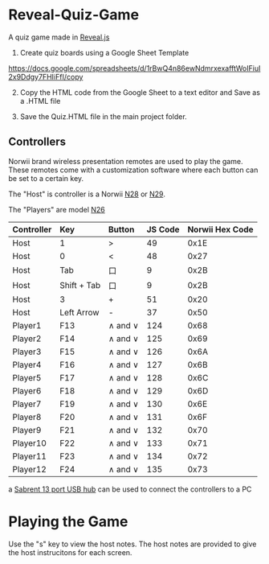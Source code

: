 # Reveal-Quiz-Game
A quiz game made in [Reveal.js](https://revealjs.com/)

1. Create quiz boards using a Google Sheet Template

https://docs.google.com/spreadsheets/d/1rBwQ4n86ewNdmrxexafftWoIFiuI2x9Ddgy7FHIiFfI/copy

2. Copy the HTML code from the Google Sheet to a text editor and Save as a .HTML file

3. Save the Quiz.HTML file in the main project folder.

## Controllers

Norwii brand wireless presentation remotes are used to play the game.  These remotes come with a customization software where each button can be set to a certain key.  

The "Host" is controller is a Norwii [N28](https://www.amazon.com/dp/B081SY17DC) or [N29](https://www.amazon.com/dp/B07HH4PFNQ).

The "Players" are model [N26](https://www.amazon.com/dp/B01NC2VS6I)

|Controller      |Key      |Button| JS Code| Norwii Hex Code
|:-----|:-----|:-----|:-----|:-----|
|Host      |1      |>|49|   0x1E|
|Host      |0     |<|48|   0x27|
|Host      |Tab      |口| 9|   0x2B|
|Host      | Shift + Tab   |口| 9| 0x2B  |
|Host      |3     |+|51|   0x20|
|Host      |Left Arrow     |-|37|   0x50|
|Player1      |F13      | ∧ and ∨|124| 0x68  |
|Player2      |F14      |∧ and ∨|125|  0x69 |
|Player3      |F15      |∧ and ∨|126|  0x6A |
|Player4      |F16      |∧ and ∨|127|  0x6B |
|Player5      |F17      |∧ and ∨|128|  0x6C |
|Player6      |F18      |∧ and ∨|129|  0x6D |
|Player7      |F19      |∧ and ∨|130|  0x6E |
|Player8      |F20      |∧ and ∨|131|  0x6F |
|Player9      |F21      |∧ and ∨|132|  0x70 |
|Player10      |F22      |∧ and ∨|133|  0x71 |
|Player11      |F23      |∧ and ∨|134|  0x72 |
|Player12      |F24      |∧ and ∨|135|  0x73 |

a [Sabrent 13 port USB hub](https://www.amazon.com/dp/product/B00HL7Z46K/) can be used to connect the controllers to a PC

# Playing the Game
Use the "s" key to view the host notes. The host notes are provided to give the host instrucitons for each screen.  
